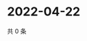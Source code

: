 # 2022-04-22

共 0 条

<!-- BEGIN WEIBO -->
<!-- 最后更新时间 Fri Apr 22 2022 22:12:56 GMT+0800 (China Standard Time) -->

<!-- END WEIBO -->
